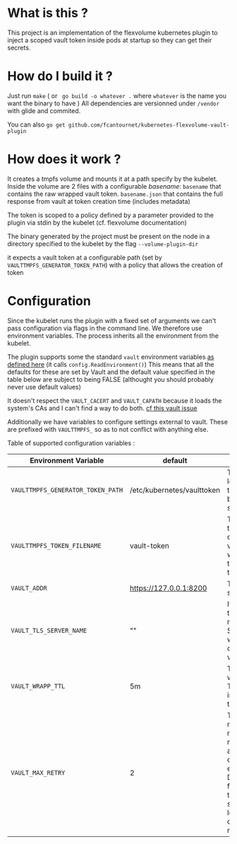 # What is this ?

This project is an implementation of the flexvolume kubernetes plugin to inject a scoped vault token inside pods at startup so they can get their secrets.

# How do I build it ?

Just run `make` ( or ` go build -o whatever .` where `whatever` is the name you want the binary to have )
All dependencies are versionned under `/vendor` with glide and commited.

You can also `go get github.com/fcantournet/kubernetes-flexvolume-vault-plugin`

# How does it work ?

It creates a tmpfs volume and mounts it at a path specify by the kubelet.
Inside the volume are 2 files with a configurable _basename_:
    `basename` that contains the raw wrapped vault token.
    `basename.json` that contains the full response from vault at token creation time (includes metadata)

The token is scoped to a policy defined by a parameter provided to the plugin via stdin by the kubelet (cf. flexvolume documentation)

The binary generated by the project must be present on the node in a directory specified to the kubelet by the flag `--volume-plugin-dir`

it expects a vault token at a configurable path (set by `VAULTTMPFS_GENERATOR_TOKEN_PATH`) with a policy that allows the creation of token


# Configuration

Since the kubelet runs the plugin with a fixed set of arguments we can't pass configuration via flags in the command line.
We therefore use environment variables. The process inherits all the environment from the kubelet.

The plugin supports some the standard `vault` environment variables [as defined here](https://www.vaultproject.io/docs/commands/environment.html) (it calls `config.ReadEnvironment()`)
This means that all the defaults for these are set by Vault and the default value specified in the table below are subject to being FALSE
 (althought you should probably never use default values)

 It doesn't respect the `VAULT_CACERT` and `VAULT_CAPATH` because it loads the system's CAs and I can't find a way to do both. [cf this vault issue](https://github.com/hashicorp/vault/issues/2126)

Additionally we have variables to configure settings external to vault. These are prefixed with `VAULTTMPFS_` so as to not conflict with anything else.

Table of supported configuration variables :

| Environment Variable              | default                    | Description                                                                                                                                   |
|-----------------------------------|----------------------------|-----------------------------------------------------------------------------------------------------------------------------------------------|
| `VAULTTMPFS_GENERATOR_TOKEN_PATH` | /etc/kubernetes/vaulttoken | The path to load the token used by this service from.                                                                                         |
| `VAULTTMPFS_TOKEN_FILENAME`       | vault-token                | The name of the file in the created volume that will contain the wrapped token                                                                |
| `VAULT_ADDR`                      | https://127.0.0.1:8200     | The vault server URL                                                                                                                          |
| `VAULT_TLS_SERVER_NAME`           | ""                         | If set, use the given name as the SNI host when connecting via TLS.                                                                           |
| `VAULT_WRAPP_TTL`                 | 5m                         | TTL of the wrapped Token inserted in the volume.                                                                                              |
| `VAULT_MAX_RETRY`                 | 2                          | The maximum number of retries when a 5xx error code is encountered. Default is 2, for three total tries; set to 0 or less to disable retrying |

